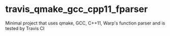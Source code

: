 # travis_qmake_gcc_cpp11_fparser
Minimal project that uses qmake, GCC, C++11, Warp's function parser and is tested by Travis CI

